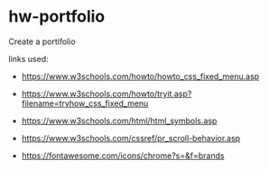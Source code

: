 # hw-portfolio
Create a portifolio


links used:
* https://www.w3schools.com/howto/howto_css_fixed_menu.asp
* https://www.w3schools.com/howto/tryit.asp?filename=tryhow_css_fixed_menu
* https://www.w3schools.com/html/html_symbols.asp
* https://www.w3schools.com/cssref/pr_scroll-behavior.asp

* https://fontawesome.com/icons/chrome?s=&f=brands